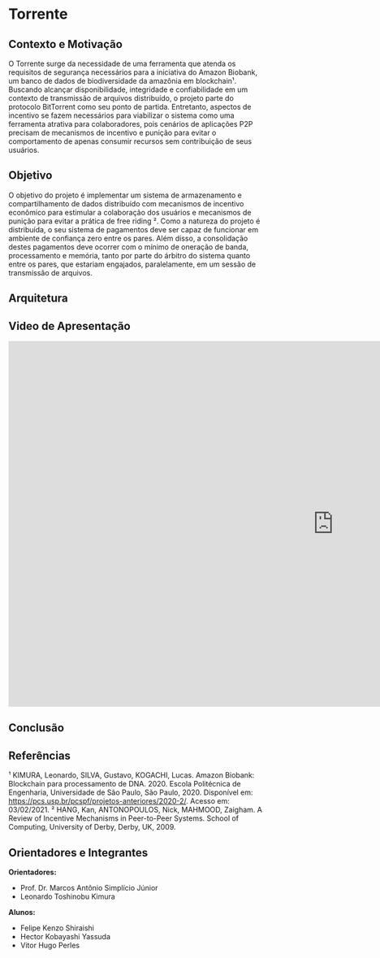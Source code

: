 # Torrente 


## Contexto e Motivação

O Torrente surge da necessidade de uma ferramenta que atenda os requisitos de segurança necessários para a iniciativa do Amazon Biobank, um banco de dados de biodiversidade da amazônia em blockchain¹.
Buscando alcançar disponibilidade, integridade e confiabilidade em um contexto de transmissão de arquivos distribuído, o projeto parte do protocolo BitTorrent como seu ponto de partida. Entretanto, aspectos de incentivo se fazem necessários para viabilizar o sistema como uma ferramenta atrativa para colaboradores, pois cenários de aplicações P2P precisam de mecanismos de incentivo e punição para evitar o comportamento de apenas consumir recursos sem contribuição de seus usuários.

## Objetivo

O objetivo do projeto é implementar um sistema de armazenamento e compartilhamento de dados distribuído com mecanismos de incentivo econômico para estimular a colaboração dos usuários e mecanismos de punição para evitar a prática de free riding ².
Como a natureza do projeto é distribuída, o seu sistema de pagamentos deve ser capaz de funcionar em ambiente de confiança zero entre os pares. Além disso, a consolidação destes pagamentos deve ocorrer com o mínimo de oneração de banda, processamento e memória, tanto por parte do árbitro do sistema quanto entre os pares, que estariam engajados, paralelamente, em um sessão de transmissão de arquivos.

## Arquitetura

## Video de Apresentação

<iframe width="1280" height="720" src="https://www.youtube.com/embed/gYcLkmv6e0E" title="YouTube video player" frameborder="0" allow="accelerometer; autoplay; clipboard-write; encrypted-media; gyroscope; picture-in-picture" allowfullscreen></iframe>

## Conclusão

## Referências

¹ KIMURA, Leonardo, SILVA, Gustavo, KOGACHI, Lucas. Amazon Biobank:
Blockchain para processamento de DNA. 2020. Escola
Politécnica de Engenharia, Universidade de São Paulo, São Paulo, 2020. Disponível
em: <https://pcs.usp.br/pcspf/projetos-anteriores/2020-2/>. Acesso em: 03/02/2021.
² HANG, Kan, ANTONOPOULOS, Nick, MAHMOOD, Zaigham. A Review of Incentive Mechanisms in Peer-to-Peer Systems. School of Computing, University
of Derby, Derby, UK, 2009.


## Orientadores e Integrantes

**Orientadores:**

- Prof. Dr. Marcos Antônio Simplício Júnior
- Leonardo Toshinobu Kimura

**Alunos:**

- Felipe Kenzo Shiraishi
- Hector Kobayashi Yassuda
- Vitor Hugo Perles



